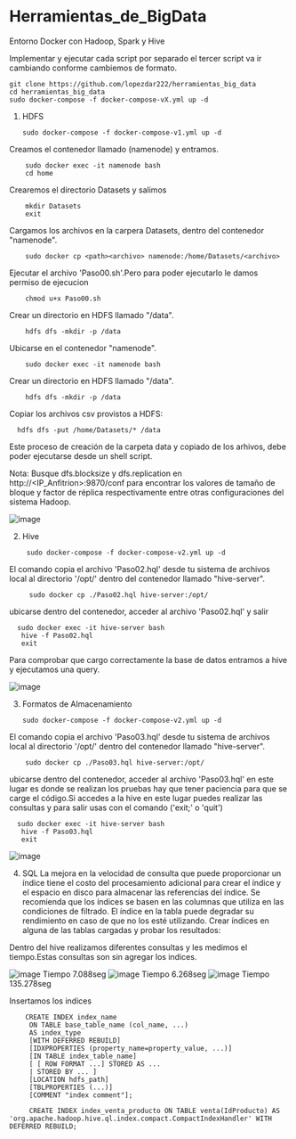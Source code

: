 # Herramientas_de_BigData
Entorno Docker con Hadoop, Spark y Hive

Implementar y ejecutar cada script por separado el tercer script va ir cambiando conforme cambiemos de formato.

    git clone https://github.com/lopezdar222/herramientas_big_data
    cd herramientas_big_data
    sudo docker-compose -f docker-compose-vX.yml up -d

1) HDFS

       sudo docker-compose -f docker-compose-v1.yml up -d
   
Creamos el contenedor llamado (namenode) y entramos.
        
        sudo docker exec -it namenode bash
        cd home 

Crearemos el directorio Datasets y salimos
        
        mkdir Datasets
        exit
Cargamos los archivos en la carpera Datasets, dentro del contenedor "namenode".

        sudo docker cp <path><archivo> namenode:/home/Datasets/<archivo>

Ejecutar el archivo 'Paso00.sh'.Pero para poder ejecutarlo le damos permiso de ejecucion

        chmod u+x Paso00.sh
        
Crear un directorio en HDFS llamado "/data".
        
        hdfs dfs -mkdir -p /data

Ubicarse en el contenedor "namenode".

        sudo docker exec -it namenode bash

Crear un directorio en HDFS llamado "/data".

        hdfs dfs -mkdir -p /data

Copiar los archivos csv provistos a HDFS:

      hdfs dfs -put /home/Datasets/* /data

Este proceso de creación de la carpeta data y copiado de los arhivos, debe poder ejecutarse desde un shell script.

Nota: Busque dfs.blocksize y dfs.replication en http://<IP_Anfitrion>:9870/conf para encontrar los valores de tamaño de bloque y factor de réplica respectivamente entre otras configuraciones del sistema Hadoop.

![image](https://github.com/ylathan/Herramientas-de-BigData/assets/98925562/596a9f3f-0322-4eab-a5b8-71ff7263a386)

2) Hive
   
        sudo docker-compose -f docker-compose-v2.yml up -d
   
El comando copia el archivo 'Paso02.hql' desde tu sistema de archivos local al directorio '/opt/' dentro del contenedor llamado "hive-server".

         sudo docker cp ./Paso02.hql hive-server:/opt/

         
 ubicarse dentro del contenedor, acceder al archivo 'Paso02.hql' y salir

      sudo docker exec -it hive-server bash
       hive -f Paso02.hql
       exit



Para comprobar que cargo correctamente la base de datos entramos a hive y ejecutamos una query.

![image](https://github.com/ylathan/Herramientas-de-BigData/assets/98925562/254ed713-c805-4fca-bbc9-ac073f1f5f04)

3) Formatos de Almacenamiento

       sudo docker-compose -f docker-compose-v2.yml up -d
El comando copia el archivo 'Paso03.hql' desde tu sistema de archivos local al directorio '/opt/' dentro del contenedor llamado "hive-server".
        
        sudo docker cp ./Paso03.hql hive-server:/opt/

ubicarse dentro del contenedor, acceder al archivo 'Paso03.hql'  en este lugar es donde se realizan los pruebas hay que tener paciencia para que se carge el código.Si accedes a la hive en este lugar puedes realizar las consultas y para salir usas con el comando ('exit;' o 'quit')

      sudo docker exec -it hive-server bash
       hive -f Paso03.hql
       exit

![image](https://github.com/ylathan/Herramientas-de-BigData/assets/98925562/137fdd60-9f2c-433b-b6d3-65ea8083e65a)

4) SQL
La mejora en la velocidad de consulta que puede proporcionar un índice tiene el costo del procesamiento adicional para crear el índice y el espacio en disco para almacenar las referencias del índice. Se recomienda que los índices se basen en las columnas que utiliza en las condiciones de filtrado. El índice en la tabla puede degradar su rendimiento en caso de que no los esté utilizando. Crear índices en alguna de las tablas cargadas y probar los resultados:

Dentro del hive realizamos diferentes consultas y les medimos el tiempo.Estas consultas son sin agregar los indices.

![image](https://github.com/ylathan/Herramientas-de-BigData/assets/98925562/2d222eae-fb9a-4e02-abb4-2fb2bce169ce)
Tiempo 7.088seg
![image](https://github.com/ylathan/Herramientas-de-BigData/assets/98925562/adcc6b8c-5c14-479e-888e-a6aa926ee7f3)
Tiempo 6.268seg
![image](https://github.com/ylathan/Herramientas-de-BigData/assets/98925562/9dd236c8-c36c-46ee-9116-c6718105f90b)
Tiempo 135.278seg

Insertamos los indices

        CREATE INDEX index_name
         ON TABLE base_table_name (col_name, ...)
         AS index_type
         [WITH DEFERRED REBUILD]
         [IDXPROPERTIES (property_name=property_value, ...)]
         [IN TABLE index_table_name]
         [ [ ROW FORMAT ...] STORED AS ...
         | STORED BY ... ]
         [LOCATION hdfs_path]
         [TBLPROPERTIES (...)]
         [COMMENT "index comment"];

         CREATE INDEX index_venta_producto ON TABLE venta(IdProducto) AS 'org.apache.hadoop.hive.ql.index.compact.CompactIndexHandler' WITH DEFERRED REBUILD;








   










        



